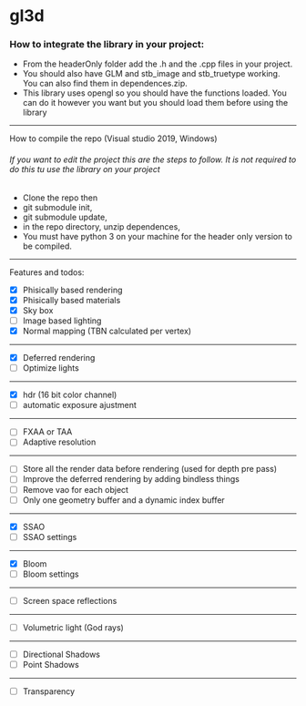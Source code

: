 # gl3d

<h3>How to integrate the library in your project:</h3>

  * From the headerOnly folder add the .h and the .cpp files in your project.
  * You should also have GLM and stb_image and stb_truetype working. You can also find them in dependences.zip.
  * This library uses opengl so you should have the functions loaded. You can do it however you want but you should load them before using the library

---

How to compile the repo (Visual studio 2019, Windows)

<h6>If you want to edit the project this are the steps to follow. It is not required to do this tu use the library on your project</h6>

  * Clone the repo then
  * git submodule init,
  * git submodule update,
  * in the repo directory, unzip dependences,
  * You must have python 3 on your machine for the header only version to be compiled.

---

Features and todos:

- [x] Phisically based rendering
- [x] Phisically based materials
- [x] Sky box
- [ ] Image based lighting
- [x] Normal mapping (TBN calculated per vertex)
---
- [x] Deferred rendering
- [ ] Optimize lights 
---
- [x] hdr (16 bit color channel) 
- [ ] automatic exposure ajustment
---
- [ ] FXAA or TAA
- [ ] Adaptive resolution
---
- [ ] Store all the render data before rendering (used for depth pre pass)
- [ ] Improve the deferred rendering by adding bindless things
- [ ] Remove vao for each object
- [ ] Only one geometry buffer and a dynamic index buffer
---
- [x] SSAO
- [ ] SSAO settings
---
- [x] Bloom
- [ ] Bloom settings
---
- [ ] Screen space reflections
---
- [ ] Volumetric light (God rays)
---
- [ ] Directional Shadows
- [ ] Point Shadows
---
- [ ] Transparency




